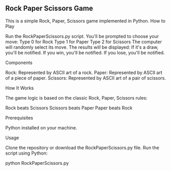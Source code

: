 ## Rock Paper Scissors Game

This is a simple Rock, Paper, Scissors game implemented in Python.
How to Play

Run the RockPaperScissors.py script.
You'll be prompted to choose your move:
Type 0 for Rock
Type 1 for Paper
Type 2 for Scissors
The computer will randomly select its move.
The results will be displayed:
If it's a draw, you'll be notified.
If you win, you'll be notified.
If you lose, you'll be notified.

Components

Rock: Represented by ASCII art of a rock.
Paper: Represented by ASCII art of a piece of paper.
Scissors: Represented by ASCII art of a pair of scissors.

How It Works

The game logic is based on the classic Rock, Paper, Scissors rules:

Rock beats Scissors
Scissors beats Paper
Paper beats Rock

Prerequisites

Python installed on your machine.

Usage

Clone the repository or download the RockPaperScissors.py file.
Run the script using Python:

python RockPaperScissors.py
